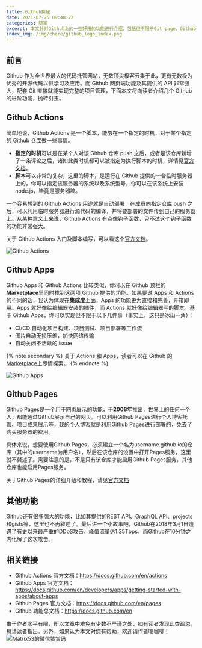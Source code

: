 ```yaml
---
title: Github探秘
date: 2021-07-25 09:48:22
categories: 随笔
excerpt: 本文针对Github上的一些好用的功能进行介绍，包括但不限于Git page、Github Action等功能，帮助读者了解Github的强大之处。
index_img: /img/chore/github_logo_index.png
---
```


## 前言

Github 作为全世界最大的代码托管网站，无数顶尖极客云集于此，更有无数极为优秀的开源代码以供学习及应用。而 Github 网页端功能及其提供的 API 非常强大，配套 Git 直接就能实现完整的项目管理，下面本文将向读者介绍几个 Github 的进阶功能，抛砖引玉。

## Github Actions

简单地说，Github Actions 是一个脚本，能够在一个指定的时机，对于某个指定的 Github 仓库做一些事情。

- **指定的时机**可以是在某个人对该 Github 仓库 push 之后，或者是该仓库新增了一条评论之后，诸如此类时机都可以被指定为执行脚本的时机，详情见[官方文档](https://docs.github.com/en/actions/reference/events-that-trigger-workflows)。
- **脚本**可以非常的复杂，这里的脚本，是运行在 Github 提供的一台临时服务器上的，你可以指定该服务器的系统以及系统型号，你可以在该系统上安装 node.js，毕竟是服务器嘛。

一个容易想到的 Github Actions 用途就是自动部署，在成员向指定仓库 push 之后，可以利用临时服务器进行源代码的编译，并将要部署的文件传到自己的服务器上。从某种意义上来说，Github Actions 有点像钩子函数，只不过这个钩子函数的功能非常强大。

关于 Github Actions 入门及脚本编写，可以看这个[官方文档](https://docs.github.com/en/actions)。

![Github Actions](/img/chore/github_action.png)

## Github Apps

Github Apps 和 Github Actions 比较类似，你可以在 Github 顶栏的**Marketplace**里同时找到这两项 Github 提供的功能。如果要说 Apps 和 Actions 的不同的话，我认为体现在**集成度**上面，Apps 的功能更为直接和完善，开箱即用。Apps 就好像给编辑器安装的插件，而 Actions 就好像给编辑器写的脚本。基于 Github Apps，你可以实现但不限于以下几件事（事实上，这只是冰山一角）：

- CI/CD:自动化项目构建、项目测试、项目部署等工作流
- 图片自动无损压缩，加快网络传输
- 自动关闭不活跃的 issue

{% note secondary %}
关于 Actions 和 Apps，读者可以在 Github 的[Marketplace](https://github.com/marketplace)上尽情探索。
{% endnote %}

![Github Apps](/img/chore/github_app.png)

## Github Pages

Github Pages是一个用于网页展示的功能，于**2008年**推出，世界上的任何一个人，都能通过Github展示自己的网页。可以利用Github Pages进行个人博客托管、项目成果展示等，[我的个人博客](https://blog.matrix53.top)就是利用Github Pages进行部署的，免去了购买服务器的费用。

具体来说，想要使用Github Pages，必须建立一个名为username.github.io的仓库（其中的username为用户名），然后在该仓库的设置中打开Pages服务，这里就不赘述了。需要注意的是，不是只有该仓库才能启用Github Pages服务，其他仓库也能启用Pages服务。

关于Github Pages的详细介绍和教程，请见[官方文档](https://docs.github.com/en/pages)

## 其他功能

Github还有很多强大的功能，比如其提供的REST API、GraphQL API、projects和gists等，这里也不再叙述了。最后讲一个小故事吧，Github在2018年3月1日遭遇了有史以来最严重的DDoS攻击，峰值流量达1.35Tbps，而Github在10分钟之内化解了这次攻击。

## 相关链接

- Github Actions 官方文档：https://docs.github.com/en/actions
- Github Apps 官方文档：https://docs.github.com/en/developers/apps/getting-started-with-apps/about-apps
- Github Pages 官方文档：https://docs.github.com/en/pages
- Github 功能总文档：https://docs.github.com/en

由于作者水平有限，所以文章中难免有少数不严谨之处，如有读者发现此类疏忽，恳请读者指出。另外，如果认为本文对您有帮助，欢迎请作者喝咖啡！![Matrix53的微信赞赏码](/img/global/wxQRcode_pay.png)
